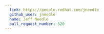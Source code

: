 ```yaml
---
  link: https://people.redhat.com/jneedle
  github_user: jneedle
  name: Jeff Needle
  pull_request_number: 520
---
```

